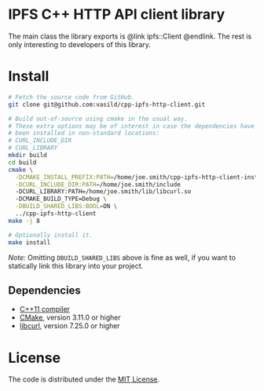 # IPFS C++ HTTP API client library

The main class the library exports is @link ipfs::Client @endlink. The rest is only interesting to developers of this library.

# Install

```sh
# Fetch the source code from GitHub.
git clone git@github.com:vasild/cpp-ipfs-http-client.git

# Build out-of-source using cmake in the usual way.
# These extra options may be of interest in case the dependencies have
# been installed in non-standard locations:
# CURL_INCLUDE_DIR
# CURL_LIBRARY
mkdir build
cd build
cmake \
  -DCMAKE_INSTALL_PREFIX:PATH=/home/joe.smith/cpp-ipfs-http-client-install \
  -DCURL_INCLUDE_DIR:PATH=/home/joe.smith/include
  -DCURL_LIBRARY:PATH=/home/joe.smith/lib/libcurl.so
  -DCMAKE_BUILD_TYPE=Debug \
  -DBUILD_SHARED_LIBS:BOOL=ON \
  ../cpp-ipfs-http-client
make -j 8

# Optionally install it.
make install
```

*Note:* Omitting `DBUILD_SHARED_LIBS` above is fine as well, if you want to statically link this library into your project.

## Dependencies

- [C++11 compiler](https://github.com/nlohmann/json#supported-compilers)
- [CMake](http://cmake.org), version 3.11.0 or higher
- [libcurl](https://curl.haxx.se/libcurl), version 7.25.0 or higher

# License

The code is distributed under the [MIT License](http://opensource.org/licenses/MIT).
